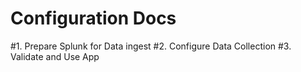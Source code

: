 # Configuration Docs

#1. Prepare Splunk for Data ingest
#2. Configure Data Collection
#3. Validate and Use App
